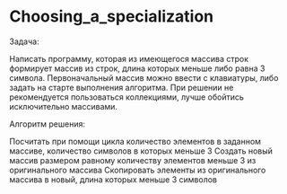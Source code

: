 # Choosing_a_specialization
Задача:

Написать программу, которая из имеющегося массива строк формирует массив из строк, длина которых меньше либо равна 3 символа. Первоначальный массив можно ввести с клавиатуры, либо задать на старте выполнения алгоритма. При решении не рекомендуется пользоваться коллекциями, лучше обойтись исключительно массивами.

Алгоритм решения:

Посчитать при помощи цикла количество элементов в заданном массиве, количество символов в которых меньше 3
Создать новый массив размером равному количеству элементов меньше 3 из оригинального массива
Скопировать элементы из оригинального массива в новый, длина которых меньше 3 символов
